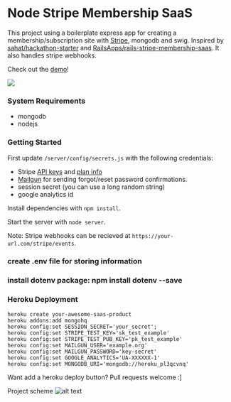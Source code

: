 # Node Stripe Membership SaaS

This project using a boilerplate express app for creating a membership/subscription site with [Stripe](https://stripe.com), mongodb and swig. Inspired by [sahat/hackathon-starter](https://github.com/sahat/hackathon-starter) and [RailsApps/rails-stripe-membership-saas](https://github.com/RailsApps/rails-stripe-membership-saas). It also handles stripe webhooks.

Check out the [demo](https://node-stripe-membership-saas.herokuapp.com/dashboard)!

<a href="https://node-stripe-membership-saas.herokuapp.com/dashboard">
    <img src="https://a16545fb495c8760fb33-4cec33efbe2744e99ba863e52edb2075.ssl.cf2.rackcdn.com/stripe-membership-app-screenshot.png">
</a>

### System Requirements

- mongodb
- nodejs

### Getting Started

First update `/server/config/secrets.js` with the following credentials:

- Stripe [API keys](https://dashboard.stripe.com/account/apikeys) and [plan info](https://dashboard.stripe.com/test/plans)
- [Mailgun](https://mailgun.com/signup) for sending forgot/reset password confirmations.
- session secret (you can use a long random string)
- google analytics id

Install dependencies with `npm install`.

Start the server with `node server`.

Note: Stripe webhooks can be recieved at `https://your-url.com/stripe/events`.


### create .env file for storing information 
### install dotenv package: npm install dotenv --save

### Heroku Deployment

```
heroku create your-awesome-saas-product
heroku addons:add mongohq
heroku config:set SESSION_SECRET='your_secret';
heroku config:set STRIPE_TEST_KEY='sk_test_example'
heroku config:set STRIPE_TEST_PUB_KEY='pk_test_example'
heroku config:set MAILGUN_USER='example.org'
heroku config:set MAILGUN_PASSWORD='key-secret'
heroku config:set GOOGLE_ANALYTICS='UA-XXXXXX-1'
heroku config:set MONGODB_URI='mongodb://heroku_pl3qcvnq'

```

Want add a heroku deploy button? Pull requests welcome :]

Project scheme
![alt text](https://github.com/atherdon/stripe-recurring-membership/blob/master/docs/162f6342b3ee45ae9c5f338212d554dc.png)

